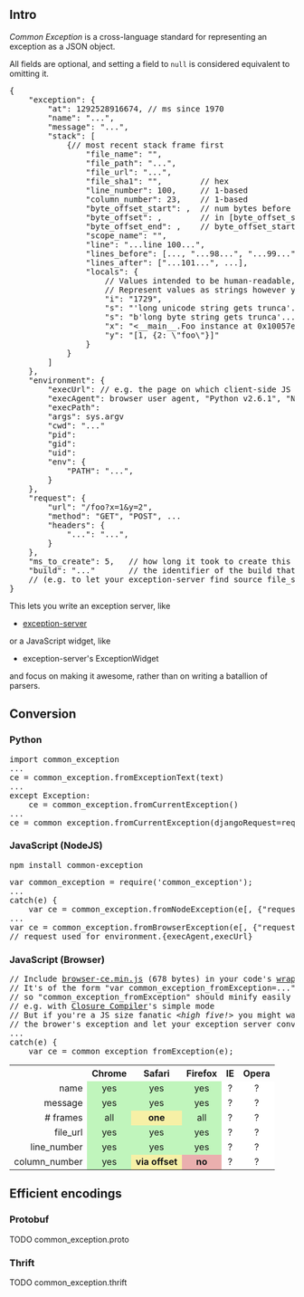 
## Intro

*Common Exception* is a cross-language standard for representing an exception as a JSON object.

All fields are optional, and setting a field to <code>null</code> is considered equivalent to omitting it.

<pre>
{
    "exception": {
        "at": 1292528916674, // ms since 1970
        "name": "...",
        "message": "...",
        "stack": [
            {// most recent stack frame first
                "file_name": "",
                "file_path": "...",
                "file_url": "...",
                "file_sha1": "",        // hex
                "line_number": 100,     // 1-based
                "column_number": 23,    // 1-based
                "byte_offset_start": ,  // num bytes before relevant part
                "byte_offset": ,        // in [byte_offset_start, byte_offset_end]
                "byte_offset_end": ,    // byte_offset_start + len(relevant part)
                "scope_name": "",
                "line": "...line 100...",
                "lines_before": [..., "...98...", "...99..."],
                "lines_after": ["...101...", ...],
                "locals": {
                    // Values intended to be human-readable, not machine-readable
                    // Represent values as strings however you see fit, e.g.
                    "i": "1729",
                    "s": "'long unicode string gets trunca'...",
                    "s": "b'long byte string gets trunca'...",
                    "x": "&lt;__main__.Foo instance at 0x10057e128&gt;",
                    "y": "[1, {2: \"foo\"}]"
                }
            }
        ]
    },
    "environment": {
        "execUrl": // e.g. the page on which client-side JS is being run
        "execAgent": browser user agent, "Python v2.6.1", "NodeJS v0.3.1", ...
        "execPath": 
        "args": sys.argv
        "cwd": "..."
        "pid": 
        "gid": 
        "uid": 
        "env": {
            "PATH": "...",
        }
    },
    "request": {
        "url": "/foo?x=1&amp;y=2",
        "method": "GET", "POST", ...
        "headers": {
            "...": "...",
        }
    },
    "ms_to_create": 5,   // how long it took to create this exception (in the thread where it occurred)
    "build": "..."       // the identifier of the build that was running
    // (e.g. to let your exception-server find source file_sha1 for (build, path/url))
}
</pre>


This lets you write an exception server, like

* [exception-server](https://github.com/andrewschaaf/exception-server)

or a JavaScript widget, like

* exception-server's ExceptionWidget

and focus on making it awesome, rather than on writing a batallion of parsers.

## Conversion


### Python
<pre>
import common_exception
...
ce = common_exception.fromExceptionText(text)
...
except Exception:
    ce = common_exception.fromCurrentException()
...
ce = common_exception.fromCurrentException(djangoRequest=request, build=BUILD_TOKEN)
</pre>

<!--
### Ruby

TODO
-->

### JavaScript (NodeJS)
<pre>
npm install common-exception
</pre>
<pre>
var common_exception = require('common_exception');
...
catch(e) {
    var ce = common_exception.fromNodeException(e[, {"request":request}]);
...
var ce = common_exception.fromBrowserException(e[, {"request":request}]);
// request used for environment.{execAgent,execUrl}
</pre>

### JavaScript (Browser)

<pre>
// Include <a href="https://github.com/andrewschaaf/common-exception/raw/master/javascript/browser-ce.min.js">browser-ce.min.js</a> (678 bytes) in your code's <a href="http://www.slideshare.net/jeresig/building-a-javascript-library/19">wrapper function</a>.
// It's of the form "var common_exception_fromException=..."
// so "common_exception_fromException" should minify easily
// e.g. with <a href="http://code.google.com/closure/compiler/">Closure Compiler</a>'s simple mode
// But if you're a JS size fanatic <i>&lt;high five!&gt;</i> you might want to just JSON
// the brower's exception and let your exception server convert it to CE
...
catch(e) {
    var ce = common_exception_fromException(e);
</pre>

<table style="border-spacing: 0;">
    <tr>
        <th></th>
        <th>Chrome</th>
        <th>Safari</th>
        <th>Firefox</th>
        <th>IE</th>
        <th>Opera</th>
    </tr>
    <tr>
        <td style="text-align: right">name</td>
<!-- Chrome--><td style="text-align: center; background: #C0F5BC;">yes</td>
<!-- Safari--><td style="text-align: center; background: #C0F5BC;">yes</td>
<!--Firefox--><td style="text-align: center; background: #C0F5BC;">yes</td>
<!--     IE--><td style="text-align: center; background: #FFFFFF;">?</td>
<!--  Opera--><td style="text-align: center; background: #FFFFFF;">?</td>
    </tr>
    <tr>
        <td style="text-align: right">message</td>
<!-- Chrome--><td style="text-align: center; background: #C0F5BC;">yes</td>
<!-- Safari--><td style="text-align: center; background: #C0F5BC;">yes</td>
<!--Firefox--><td style="text-align: center; background: #C0F5BC;">yes</td>
<!--     IE--><td style="text-align: center; background: #FFFFFF;">?</td>
<!--  Opera--><td style="text-align: center; background: #FFFFFF;">?</td>
    </tr>
    <tr>
        <td style="text-align: right"># frames</td>
<!-- Chrome--><td style="text-align: center; background: #C0F5BC;">all</td>
<!-- Safari--><td style="text-align: center; background: #F6F0A6;"><b>one</b></td>
<!--Firefox--><td style="text-align: center; background: #C0F5BC;">all</td>
<!--     IE--><td style="text-align: center; background: #FFFFFF;">?</td>
<!--  Opera--><td style="text-align: center; background: #FFFFFF;">?</td>
    </tr>
    <tr>
        <td style="text-align: right">file_url</td>
<!-- Chrome--><td style="text-align: center; background: #C0F5BC;">yes</td>
<!-- Safari--><td style="text-align: center; background: #C0F5BC;">yes</td>
<!--Firefox--><td style="text-align: center; background: #C0F5BC;">yes</td>
<!--     IE--><td style="text-align: center; background: #FFFFFF;">?</td>
<!--  Opera--><td style="text-align: center; background: #FFFFFF;">?</td>
    </tr>
    <tr>
        <td style="text-align: right">line_number</td>
<!-- Chrome--><td style="text-align: center; background: #C0F5BC;">yes</td>
<!-- Safari--><td style="text-align: center; background: #C0F5BC;">yes</td>
<!--Firefox--><td style="text-align: center; background: #C0F5BC;">yes</td>
<!--     IE--><td style="text-align: center; background: #FFFFFF;">?</td>
<!--  Opera--><td style="text-align: center; background: #FFFFFF;">?</td>
    </tr>
    <tr>
        <td style="text-align: right">column_number</td>
<!-- Chrome--><td style="text-align: center; background: #C0F5BC;">yes</td>
<!-- Safari--><td style="text-align: center; background: #F6F0A6;"><b>via offset</b></td>
<!--Firefox--><td style="text-align: center; background: #EAAFAE;"><b>no</b></td>
<!--     IE--><td style="text-align: center; background: #FFFFFF;">?</td>
<!--  Opera--><td style="text-align: center; background: #FFFFFF;">?</td>
    </tr>
</table>


## Efficient encodings

### Protobuf

TODO common_exception.proto

### Thrift

TODO common_exception.thrift

